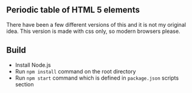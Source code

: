 ## Periodic table of HTML 5 elements

There have been a few different versions of this and it is not my original idea. This version is made with css only, so modern browsers please.

## Build

- Install Node.js
- Run `npm install` command on the root directory
- Run `npm start` command which is defined in `package.json` scripts section
